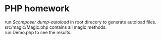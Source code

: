 PHP homework
============
run <i>$composer dump-autoload</i> in root direcory to generate autoload files.
<br>
src/magic/Magic.php contains all magic methods.
<br>
run Demo.php to see the results.